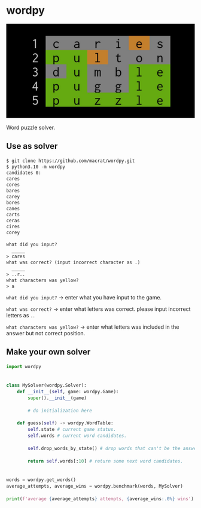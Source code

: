 wordpy
======

![puzzle](./puzzle.jpg)

Word puzzle solver.


## Use as solver

``` shell
$ git clone https://github.com/macrat/wordpy.git
$ python3.10 -m wordpy
candidates 0:               
cares
cores
bares
carey
bores
canes
carts
ceras
cires
corey

what did you input?
  _____
> cares
what was correct? (input incorrect character as .)
  _____
> ..r..
what characters was yellow?
> a
```

`what did you input?` -> enter what you have input to the game.

`what was correct?` -> enter what letters was correct. please input incorrect letters as `.`.

`what characters was yellow?` -> enter what letters was included in the answer but not correct position.


## Make your own solver

``` python
import wordpy


class MySolver(wordpy.Solver):
    def __init__(self, game: wordpy.Game):
        super().__init__(game)

        # do initialization here

    def guess(self) -> wordpy.WordTable:
        self.state # current game status.
        self.words # current word candidates.

        self.drop_words_by_state() # drop words that can't be the answer, from self.words.

        return self.words[:10] # return some next word candidates.


words = wordpy.get_words()
average_attempts, average_wins = wordpy.benchmark(words, MySolver)

print(f'average {average_attempts} attempts, {average_wins:.0%} wins')
```
